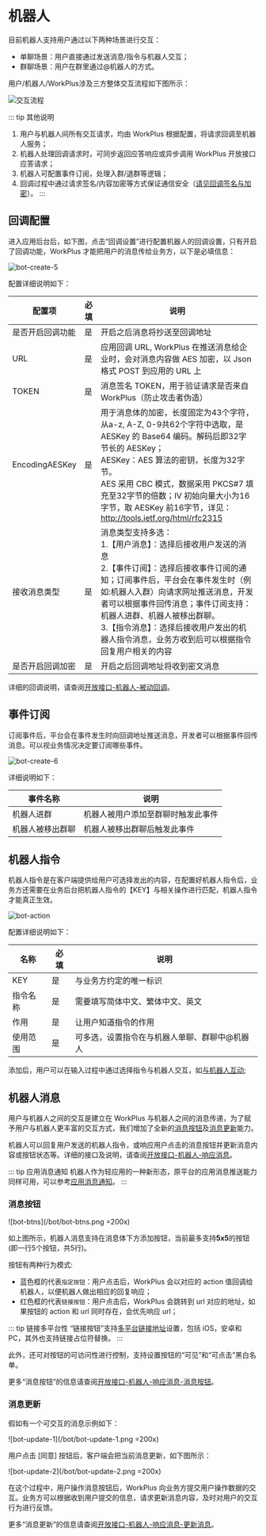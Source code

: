 # 机器人

目前机器人支持用户通过以下两种场景进行交互：

- 单聊场景：用户直接通过发送消息/指令与机器人交互；
- 群聊场景：用户在群里通过@机器人的方式。

用户/机器人/WorkPlus涉及三方整体交互流程如下图所示：

![交互流程](/bot/bot-drawio.png)

::: tip 其他说明
1. 用户与机器人间所有交互请求，均由 WorkPlus 根据配置，将请求回调至机器人服务；
2. 机器人处理回调请求时，可同步返回应答响应或异步调用 WorkPlus 开放接口应答请求；
3. 机器人可配置事件订阅，处理入群/退群等逻辑；
4. 回调过程中通过请求签名/内容加密等方式保证通信安全（[请见回调签名与加密](/api/bot/callback.html#签名及加密)）。
:::

## 回调配置

进入应用后台后，如下图，点击“回调设置”进行配置机器人的回调设置，只有开启了回调功能，WorkPlus 才能把用户的消息传给业务方，以下是必填信息：

![bot-create-5](/bot/bot-create-5.png)

配置详细说明如下：

| 配置项 | 必填 | 说明 |
| - | - | - |
| 是否开启回调功能 | 是 | 开启之后消息将抄送至回调地址 |
| URL | 是 | 应用回调 URL, WorkPlus 在推送消息给企业时，会对消息内容做 AES 加密，以 Json 格式 POST 到应用的 URL 上 |
| TOKEN | 是 | 消息签名 TOKEN，用于验证请求是否来自 WorkPlus（防止攻击者伪造）|
| EncodingAESKey | 是 | 用于消息体的加密，长度固定为43个字符，从a-z, A-Z, 0-9共62个字符中选取，是 AESKey 的 Base64 编码。解码后即32字节长的 AESKey；<br>AESKey：AES 算法的密钥，长度为32字节。<br>AES 采用 CBC 模式，数据采用 PKCS#7 填充至32字节的倍数；IV 初始向量大小为16字节，取 AESKey 前16字节，详见：http://tools.ietf.org/html/rfc2315 |
| 接收消息类型 | 是 | 消息类型支持多选：<br>1.【用户消息】：选择后接收用户发送的消息<br>2.【事件订阅】：选择后接收事件订阅的通知；订阅事件后，平台会在事件发生时（例如:机器人入群）向请求网址推送消息，开发者可以根据事件回传消息；事件订阅支持：机器人进群、机器人被移出群聊。<br>3.【指令消息】：选择后接收用户发出的机器人指令消息，业务方收到后可以根据指令回复用户相关的内容 |
| 是否开启回调加密 | 是 | 开启之后回调地址将收到密文消息 |


详细的回调说明，请查阅[开放接口-机器人-被动回调](/api/bot/callback.html)。

## 事件订阅

订阅事件后，平台会在事件发生时向回调地址推送消息，开发者可以根据事件回传消息。可以视业务情况决定要订阅哪些事件。

![bot-create-6](/bot/bot-create-6.png)

详细说明如下：

| 事件名称 | 说明 |
| - | - |
| 机器人进群 | 机器人被用户添加至群聊时触发此事件 |
| 机器人被移出群聊 | 机器人被移出群聊后触发此事件 |

## 机器人指令

机器人指令是在客户端提供给用户可选择发出的内容，在配置好机器人指令后，业务方还需要在业务后台把机器人指令的【KEY】与相关操作进行匹配，机器人指令才能真正生效。

![bot-action](/bot/bot-action.png)

配置详细说明如下：

| 名称 |必填 | 说明 |
| - | - | - |
| KEY | 是 | 与业务方约定的唯一标识 |
| 指令名称 | 是 | 需要填写简体中文、繁体中文、英文 |
| 作用 | 是 | 让用户知道指令的作用 |
| 使用范围 | 是 | 可多选，设置指令在与机器人单聊、群聊中@机器人 |

添加后，用户可以在输入过程中通过选择指令与机器人交互，如[与机器人互动](/light-app/createBot.html#与机器人互动);

## 机器人消息

用户与机器人之间的交互是建立在 WorkPlus 与机器人之间的消息传递，为了赋予用户与机器人更丰富的交互方式，我们增加了全新的[消息按钮](#消息按钮)及[消息更新](#消息更新)能力。

机器人可以回复用户发送的机器人指令，或响应用户点击的消息按钮并更新消息内容或按钮状态等。详细的接口及说明，请查阅[开放接口-机器人-响应消息](/api/bot/response.html)。

::: tip 应用消息通知
机器人作为轻应用的一种新形态，原平台的应用消息推送能力同样可用，可以参考[应用消息通知](/light-app/message.html)。
:::
  
### 消息按钮

![bot-btns](/bot/bot-btns.png =200x)

如上图所示，机器人消息支持在消息体下方添加按钮，当前最多支持**5x5**的按钮(即一行5个按钮，共5行)。

按钮有两种行为模式:

- 蓝色框的代表`指定按钮`：用户点击后，WorkPlus 会以对应的 action 值回调给机器人，以便机器人做出相应的回复响应；
- 红色框的代表`链接按钮`：用户点击后，WorkPlus 会跳转到 url 对应的地址，如果按钮的 action 和 url 同时存在，会优先响应 url；

::: tip 链接多平台性
“链接按钮”支持[多平台链接地址](/api/bot/response.html#url参数说明)设置，包括 iOS，安卓和 PC，其外也支持链接占位符替换。
:::

此外，还可对按钮的可访问性进行控制，支持设置按钮的“可见”和“可点击”黑白名单。

更多“消息按钮”的信息请查阅[开放接口-机器人-响应消息-消息按钮](/api/bot/response.html#消息按钮)。


### 消息更新

假如有一个可交互的消息示例如下：

![bot-update-1](/bot/bot-update-1.png =200x)

用户点击 [同意] 按钮后，客户端会把当前消息更新，如下图所示：

![bot-update-2](/bot/bot-update-2.png =200x)

在这个过程中，用户操作消息按钮后，WorkPlus 向业务方提交用户操作数据的交互。业务方可以根据收到用户提交的信息，请求更新消息内容，及时对用户的交互行为进行反馈。

更多“消息更新”的信息请查阅[开放接口-机器人-响应消息-更新消息](/api/bot/response.html#更新消息)。